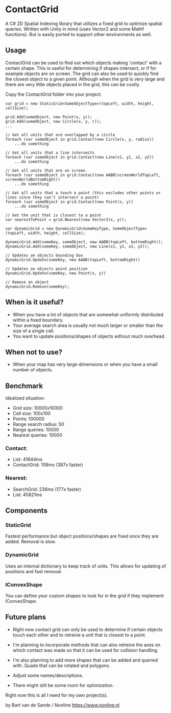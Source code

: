 # ContactGrid

A C# 2D Spatial Indexing library that utilizes a fixed grid to optimize spatial queries.
Written with Unity in mind (uses Vector2 and some Mathf functions). But is easily ported to support other environments as well.

## Usage

ContactGrid can be used to find out which objects making 'contact' with a certain shape. This is useful for determining if shapes intersect, or if for example objects are on screen.
The grid can also be used to quickly find the closest object to a given point. Although when the grid is very large and there are very little objects placed in the grid, this can be costly.

Copy the ContactGrid folder into your project.

```
var grid = new StaticGrid<SomeObjectType>(topLeft, width, height, cellSize);

grid.Add(someObject, new Point(x, y));
grid.Add(someObject, new Circle(x, y, r));
...

// Get all units that are overlapped by a circle
foreach (var someObject in grid.Contact(new Circle(x, y, radius))
    ...do something

// Get all units that a line intersects
foreach (var someObject in grid.Contact(new Line(x1, y1, x2, y2))
    ...do something

// Get all units that are on screen
foreach (var someObject in grid.Contact(new AABB(screenWorldTopLeft, screenWorldBottomRight))
    ...do something

// Get all units that a touch a point (this excludes other points or lines since they can't intersect a point)
foreach (var someObject in grid.Contact(new Point(x, y))
    ...do something

// Get the unit that is closest to a point
var nearestToPoint = grid.Nearest(new Vector2(x, y));

var dynamicGrid = new DynamicGrid<SomeKeyType, SomeObjectType>(topLeft, width, height, cellSize);

dynamicGrid.Add(someKey, someObject, new AABB(topLeft, bottomRight));
dynamicGrid.Add(someKey, someObject, new Line(x1, y1, x2, y2));

// Updates an objects bounding box
dynamicGrid.Update(someKey, new AABB(topLeft, bottomRight))

// Updates an objects point position
dynamicGrid.Update(someKey, new Point(x, y))

// Remove an object
dynamicGrid.Remove(someKey);

```

## When is it useful?

- When you have a lot of objects that are somewhat uniformly distributed within a fixed boundary.
- Your average search area is usually not much larger or smaller than the size of a single cell.
- You want to update positions/shapes of objects without much overhead.

## When not to use?

- When your map has very large dimensions or when you have a small number of objects.

## Benchmark

Idealized situation:

- Grid size: 10000x10000
- Cell size: 100x100
- Points: 100000
- Range search radius: 50
- Range queries: 10000
- Nearest queries: 10000

### Contact:

- List: 41844ms
- ContactGrid: 108ms (387x faster)

### Nearest:

- SearchGrid: 236ms (177x faster)
- List: 45821ms


## Components

### StaticGrid
Fastest performance but object positions/shapes are fixed once they are added.
Removal is slow.

### DynamicGrid
Uses an internal dictionary to keep track of units. This allows for updating of positions and fast removal.

### IConvexShape
You can define your custom shapes to look for in the grid if they implement IConvexShape.

## Future plans

- Right now contact grid can only be used to determine if certain objects touch each other and to retreive a unit that is closest to a point.
- I'm planning to incorporate methods that can also retreive the axes on which contact was made so that it can be used for collision handling.

- I'm also planning to add more shapes that can be added and queried with. Quads that can be rotated and polygons.

- Adjust some names/descriptions.

- There might still be some room for optimization.

Right now this is all I need for my own project(s).

by Bart van de Sande / Nonline
https://www.nonline.nl
